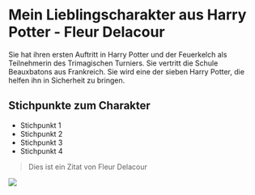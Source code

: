 # Mein Lieblingscharakter aus Harry Potter - Fleur Delacour

Sie hat ihren ersten Auftritt in Harry Potter und der Feuerkelch als Teilnehmerin des Trimagischen Turniers.
Sie vertritt die Schule Beauxbatons aus Frankreich. Sie wird eine der sieben Harry Potter, die helfen ihn in Sicherheit zu bringen. 

## Stichpunkte zum Charakter

* Stichpunkt 1
* Stichpunkt 2
* Stichpunkt 3
* Stichpunkt 4

> Dies ist ein
> Zitat von Fleur Delacour

<img src="https://upload.wikimedia.org/wikipedia/bs/1/1e/Fleur_Delacour.jpg"/>
